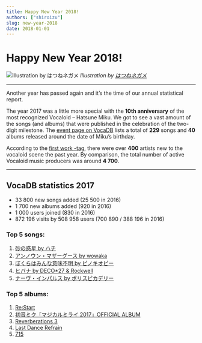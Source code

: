 ```yaml
---
title: Happy New Year 2018!
authors: ["shiroizu"]
slug: new-year-2018
date: 2018-01-01
---
```


# Happy New Year 2018!

![Illustration by はつねネガメ](/images/miku-2018.jpg)
_Illustration by [はつねネガメ](https://www.pixiv.net/member_illust.php?mode=medium&illust_id=66587506)_

---

Another year has passed again and it’s the time of our annual statistical report.

The year 2017 was a little more special with the **10th anniversary** of the most recognized Vocaloid – Hatsune Miku. We got to see a vast amount of the songs (and albums) that were published in the celebration of the two-digit milestone. The [event page on VocaDB](http://vocadb.net/E/1513/mikus-birthday-2017) lists a total of **229** songs and **40** albums released around the date of Miku’s birthday.

According to the [first work -tag](http://vocadb.net/T/158/first-work), there were over **400** artists new to the vocaloid scene the past year. By comparison, the total number of active Vocaloid music producers was around **4 700**.

---

## VocaDB statistics 2017

- 33 800 new songs added (25 500 in 2016)
- 1 700 new albums added (920 in 2016)
- 1 000 users joined (830 in 2016)
- 872 196 visits by 508 958 users (700 890 / 388 196 in 2016)

### Top 5 songs:

1. [砂の惑星 by ハチ](http://vocadb.net/S/157860)
2. [アンノウン・マザーグース by wowaka](http://vocadb.net/S/164107)
3. [ぼくらはみんな意味不明 by ピノキオピー](http://vocadb.net/S/153133)
4. [ヒバナ by DECO\*27 & Rockwell](http://vocadb.net/S/164074)
5. [ナーヴ・インパルス by ポリスピカデリー](http://vocadb.net/S/149662)

### Top 5 albums:

1. [Re:Start](http://vocadb.net/Al/22997)
2. [初音ミク「マジカルミライ 2017」OFFICIAL ALBUM](http://vocadb.net/Al/22878)
3. [Reverberations 3](http://vocadb.net/Al/23075)
4. [Last Dance Refrain](http://vocadb.net/Al/22972)
5. [715](http://vocadb.net/Al/22964)
